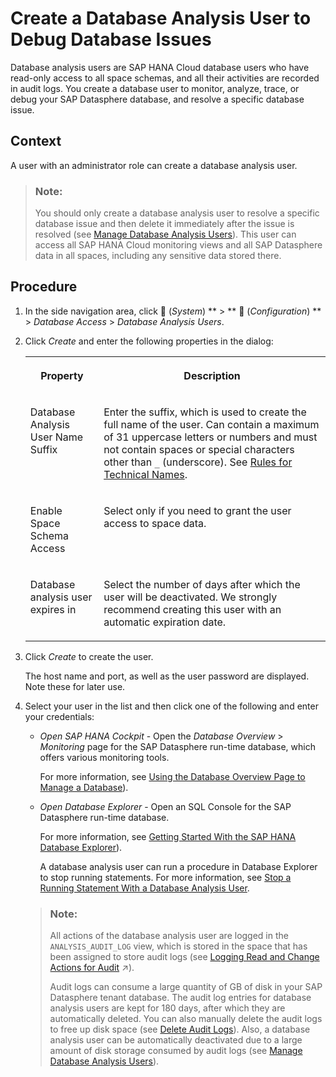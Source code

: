 <!-- loioc28145bcb76c4415a1ec6265dd2a4c11 -->

<link rel="stylesheet" type="text/css" href="../css/sap-icons.css"/>

# Create a Database Analysis User to Debug Database Issues

Database analysis users are SAP HANA Cloud database users who have read-only access to all space schemas, and all their activities are recorded in audit logs. You create a database user to monitor, analyze, trace, or debug your SAP Datasphere database, and resolve a specific database issue.



## Context

A user with an administrator role can create a database analysis user.

> ### Note:  
> You should only create a database analysis user to resolve a specific database issue and then delete it immediately after the issue is resolved \(see [Manage Database Analysis Users](manage-database-analysis-users-4bb6d37.md)\). This user can access all SAP HANA Cloud monitoring views and all SAP Datasphere data in all spaces, including any sensitive data stored there.



<a name="loioc28145bcb76c4415a1ec6265dd2a4c11__steps_yv4_3q1_d5b"/>

## Procedure

1.  In the side navigation area, click <span class="FPA-icons-V3"></span> \(*System*\) ** \> ** :wrench: \(*Configuration*\) ** \> *Database Access* \> *Database Analysis Users*.

2.  Click *Create* and enter the following properties in the dialog:


    <table>
    <tr>
    <th valign="top">

    Property
    
    </th>
    <th valign="top">

    Description
    
    </th>
    </tr>
    <tr>
    <td valign="top">
    
    Database Analysis User Name Suffix
    
    </td>
    <td valign="top">
    
    Enter the suffix, which is used to create the full name of the user. Can contain a maximum of 31 uppercase letters or numbers and must not contain spaces or special characters other than `_` \(underscore\). See [Rules for Technical Names](../Creating-Spaces-and-Allocating-Storage/rules-for-technical-names-982f9a3.md).
    
    </td>
    </tr>
    <tr>
    <td valign="top">
    
    Enable Space Schema Access
    
    </td>
    <td valign="top">
    
    Select only if you need to grant the user access to space data.
    
    </td>
    </tr>
    <tr>
    <td valign="top">
    
    Database analysis user expires in
    
    </td>
    <td valign="top">
    
    Select the number of days after which the user will be deactivated. We strongly recommend creating this user with an automatic expiration date.
    
    </td>
    </tr>
    </table>
    
3.  Click *Create* to create the user.

    The host name and port, as well as the user password are displayed. Note these for later use.

4.  Select your user in the list and then click one of the following and enter your credentials:

    -   *Open SAP HANA Cockpit* - Open the *Database Overview* \> *Monitoring* page for the SAP Datasphere run-time database, which offers various monitoring tools. 

        For more information, see [Using the Database Overview Page to Manage a Database](https://help.sap.com/docs/HANA_CLOUD/9630e508caef4578b34db22014998dba/1115707b7dc846c99c3b2dac97520cf7.html)\).

    -   *Open Database Explorer* - Open an SQL Console for the SAP Datasphere run-time database. 

        For more information, see [Getting Started With the SAP HANA Database Explorer](https://help.sap.com/docs/SAP_HANA_COCKPIT/e8d0ddfb84094942a9f90288cd6c05d3/7fa981c8f1b44196b243faeb4afb5793.html)\).

        A database analysis user can run a procedure in Database Explorer to stop running statements. For more information, see [Stop a Running Statement With a Database Analysis User](stop-a-running-statement-with-a-database-analysis-user-0cf11ed.md).


    > ### Note:  
    > All actions of the database analysis user are logged in the `ANALYSIS_AUDIT_LOG` view, which is stored in the space that has been assigned to store audit logs \(see [Logging Read and Change Actions for Audit](https://help.sap.com/viewer/9f36ca35bc6145e4acdef6b4d852d560/DEV_CURRENT/en-US/266553976e1c4db9aaa28a75e2308b77.html "You can enable audit logs for your space so that read and change actions (policies) are recorded. Administrators can then analyze who performed which action at which point in time.") :arrow_upper_right:\).
    > 
    > Audit logs can consume a large quantity of GB of disk in your SAP Datasphere tenant database. The audit log entries for database analysis users are kept for 180 days, after which they are automatically deleted. You can also manually delete the audit logs to free up disk space \(see [Delete Audit Logs](delete-audit-logs-589fa42.md)\). Also, a database analysis user can be automatically deactivated due to a large amount of disk storage consumed by audit logs \(see [Manage Database Analysis Users](manage-database-analysis-users-4bb6d37.md)\).


